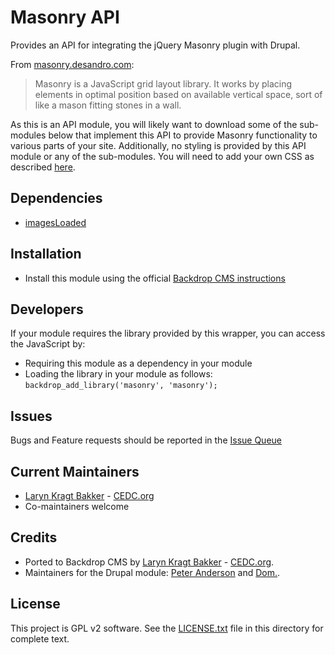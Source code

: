 # Masonry API

Provides an API for integrating the jQuery Masonry plugin with Drupal.

From [masonry.desandro.com](https://masonry.desandro.com/):

  >  Masonry is a JavaScript grid layout library. It works by placing elements in optimal position based on available vertical space, sort of like a mason fitting stones in a wall.

As this is an API module, you will likely want to download some of the sub-modules below that implement this API to provide Masonry functionality to various parts of your site.
Additionally, no styling is provided by this API module or any of the sub-modules. You will need to add your own CSS as described [here](https://masonry.desandro.com/#css).

## Dependencies

- [imagesLoaded](https://backdropcms.org/project/imagesloaded)

## Installation

 - Install this module using the official
  [Backdrop CMS instructions](https://backdropcms.org/guide/modules)

## Developers

  If your module requires the library provided by this wrapper, you can access the
  JavaScript by:

  - Requiring this module as a dependency in your module
  - Loading the library in your module as follows: `backdrop_add_library('masonry', 'masonry');`

## Issues

Bugs and Feature requests should be reported in the
[Issue Queue](https://github.com/backdrop-contrib/masonry/issues)

## Current Maintainers

 - [Laryn Kragt Bakker](https://github.com/laryn) - [CEDC.org](https://cedc.org)
 - Co-maintainers welcome

## Credits

- Ported to Backdrop CMS by [Laryn Kragt Bakker](https://github.com/laryn) - [CEDC.org](https://cedc.org).
- Maintainers for the Drupal module: [Peter Anderson](https://github.com/BWPanda) and [Dom.](https://www.drupal.org/u/dom).

## License

This project is GPL v2 software. See the [LICENSE.txt](https://github.com/backdrop-contrib/masonry/blob/1.x-1.x/LICENSE.txt)
file in this directory for complete text.
